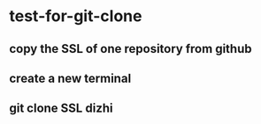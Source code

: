 # test-for-git-clone

## copy the SSL of one repository from github
## create a new terminal
## git clone SSL dizhi
